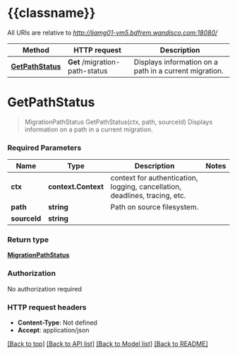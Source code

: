 # {{classname}}

All URIs are relative to *http://liamg01-vm5.bdfrem.wandisco.com:18080/*

Method | HTTP request | Description
------------- | ------------- | -------------
[**GetPathStatus**](MigrationPathStatusControllerApi.md#GetPathStatus) | **Get** /migration-path-status | Displays information on a path in a current migration.

# **GetPathStatus**
> MigrationPathStatus GetPathStatus(ctx, path, sourceId)
Displays information on a path in a current migration.

### Required Parameters

Name | Type | Description  | Notes
------------- | ------------- | ------------- | -------------
 **ctx** | **context.Context** | context for authentication, logging, cancellation, deadlines, tracing, etc.
  **path** | **string**| Path on source filesystem. | 
  **sourceId** | **string**|  | 

### Return type

[**MigrationPathStatus**](MigrationPathStatus.md)

### Authorization

No authorization required

### HTTP request headers

 - **Content-Type**: Not defined
 - **Accept**: application/json

[[Back to top]](#) [[Back to API list]](../README.md#documentation-for-api-endpoints) [[Back to Model list]](../README.md#documentation-for-models) [[Back to README]](../README.md)

